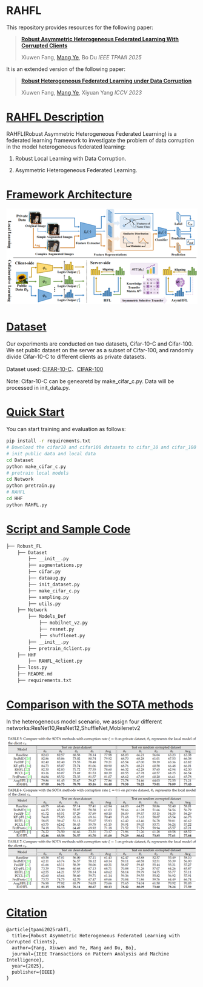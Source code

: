 # RAHFL

This repository provides resources for the following paper:

> [**Robust Asymmetric Heterogeneous Federated Learning With Corrupted Clients**](https://ieeexplore.ieee.org/abstract/document/10833756)
> 
> Xiuwen Fang, [Mang Ye](https://marswhu.github.io/index.html), Bo Du *IEEE TPAMI 2025*

It is an extended version of the following paper:

> [**Robust Heterogeneous Federated Learning under Data Corruption**](https://openaccess.thecvf.com/content/ICCV2023/html/Fang_Robust_Heterogeneous_Federated_Learning_under_Data_Corruption_ICCV_2023_paper.html)
> 
> Xiuwen Fang, [Mang Ye](https://marswhu.github.io/index.html), Xiyuan Yang *ICCV 2023*

# [RAHFL Description](#contents)

RAHFL(Robust Asymmetric Heterogeneous Federated Learning) is a federated learning framework to investigate the problem of data corruption in the model heterogeneous federated learning:

1. Robust Local Learning with Data Corruption.

2. Asymmetric Heterogeneous Federated Learning.

# [Framework Architecture](#contents)

![](framework.png)

# [Dataset](#contents)

Our experiments are conducted on two datasets, Cifar-10-C and Cifar-100. We set public dataset on the server as a subset of Cifar-100, and randomly divide Cifar-10-C to different clients as private datasets.

Dataset used: [CIFAR-10-C](https://zenodo.org/records/2535967)、[CIFAR-100](http://www.cs.toronto.edu/~kriz/cifar.html)

Note: Cifar-10-C can be genearetd by make_cifar_c.py. Data will be processed in init_data.py.

# [Quick Start](#contents)

You can start training and evaluation as follows:

```bash
pip install -r requirements.txt
# Download the cifar10 and cifar100 datasets to cifar_10 and cifar_100 folders in Dataset
# init public data and local data
cd Dataset
python make_cifar_c.py
# pretrain local models
cd Network
python pretrain.py
# RAHFL
cd HHF
python RAHFL.py
```

# [Script and Sample Code](#contents)

```bash
├── Robust_FL
    ├── Dataset
        ├── __init__.py
        ├── augmentations.py
        ├── cifar.py
        ├── dataaug.py
        ├── init_dataset.py
        ├── make_cifar_c.py
        ├── sampling.py
        ├── utils.py
    ├── Network
        ├── Models_Def
            ├── mobilnet_v2.py
            ├── resnet.py
            ├── shufflenet.py
        ├── __init__.py
        ├── pretrain_4client.py
    ├── HHF
        ├── RAHFL_4client.py
    ├── loss.py
    ├── README.md
    ├── requirements.txt
```

# [Comparison with the SOTA methods](#contents)

In the heterogeneous model scenario, we assign four different networks:ResNet10,ResNet12,ShuffleNet,Mobilenetv2

![](methods_comparison.png)

# [Citation](#contents)

```citation
@article{tpami2025rahfl,
  title={Robust Asymmetric Heterogeneous Federated Learning with Corrupted Clients},
  author={Fang, Xiuwen and Ye, Mang and Du, Bo},
  journal={IEEE Transactions on Pattern Analysis and Machine Intelligence},
  year={2025},
  publisher={IEEE}
}
```
